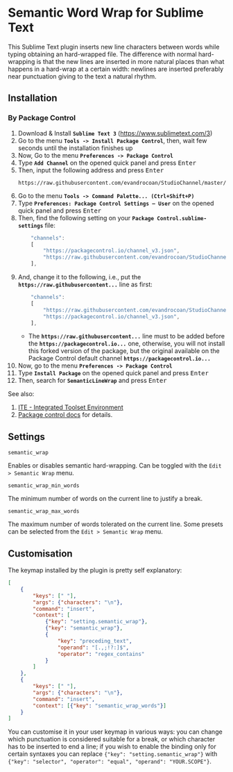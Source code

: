 Semantic Word Wrap for Sublime Text
===================================

This Sublime Text plugin inserts new line characters
between words while typing obtaining an hard-wrapped file.
The difference with normal hard-wrapping is
that the new lines are inserted in more natural places than
what happens in a hard-wrap at a certain width:
newlines are inserted preferably near punctuation
giving to the text a natural rhythm.


## Installation

### By Package Control

1. Download & Install **`Sublime Text 3`** (https://www.sublimetext.com/3)
1. Go to the menu **`Tools -> Install Package Control`**, then,
   wait few seconds until the installation finishes up
1. Now,
   Go to the menu **`Preferences -> Package Control`**
1. Type **`Add Channel`** on the opened quick panel and press <kbd>Enter</kbd>
1. Then,
   input the following address and press <kbd>Enter</kbd>
   ```
   https://raw.githubusercontent.com/evandrocoan/StudioChannel/master/channel.json
   ```
1. Go to the menu **`Tools -> Command Palette...
   (Ctrl+Shift+P)`**
1. Type **`Preferences:
   Package Control Settings – User`** on the opened quick panel and press <kbd>Enter</kbd>
1. Then,
   find the following setting on your **`Package Control.sublime-settings`** file:
   ```js
       "channels":
       [
           "https://packagecontrol.io/channel_v3.json",
           "https://raw.githubusercontent.com/evandrocoan/StudioChannel/master/channel.json",
       ],
   ```
1. And,
   change it to the following, i.e.,
   put the **`https://raw.githubusercontent...`** line as first:
   ```js
       "channels":
       [
           "https://raw.githubusercontent.com/evandrocoan/StudioChannel/master/channel.json",
           "https://packagecontrol.io/channel_v3.json",
       ],
   ```
   * The **`https://raw.githubusercontent...`** line must to be added before the **`https://packagecontrol.io...`** one, otherwise,
     you will not install this forked version of the package,
     but the original available on the Package Control default channel **`https://packagecontrol.io...`**
1. Now,
   go to the menu **`Preferences -> Package Control`**
1. Type **`Install Package`** on the opened quick panel and press <kbd>Enter</kbd>
1. Then,
search for **`SemanticLineWrap`** and press <kbd>Enter</kbd>

See also:
1. [ITE - Integrated Toolset Environment](https://github.com/evandrocoan/ITE)
1. [Package control docs](https://packagecontrol.io/docs/usage) for details.


## Settings

`semantic_wrap`

Enables or disables semantic hard-wrapping.
Can be toggled with the `Edit > Semantic Wrap` menu.

`semantic_wrap_min_words`

The minimum number of words on the current line to justify
a break.

`semantic_wrap_max_words`

The maximum number of words tolerated on the current line.
Some presets can be selected from the `Edit > Semantic Wrap`
menu.

## Customisation

The keymap installed by the plugin is pretty self explanatory:

```json
[
    {
        "keys": [" "],
        "args": {"characters": "\n"},
        "command": "insert",
        "context": [
            {"key": "setting.semantic_wrap"},
            {"key": "semantic_wrap"},
            {
                "key": "preceding_text",
                "operand": "[.,;!?:]$",
                "operator": "regex_contains"
            }
        ]
    },
    {
        "keys": [" "],
        "args": {"characters": "\n"},
        "command": "insert",
        "context": [{"key": "semantic_wrap_words"}]
    }
]
```

You can customise it in your user keymap in various ways:
you can change which punctuation is considered suitable for a break,
or which character has to be inserted to end a line;
if you wish to enable the binding only for certain syntaxes
you can replace `{"key": "setting.semantic_wrap"}` with
`{"key": "selector", "operator": "equal", "operand": "YOUR.SCOPE"}`.
